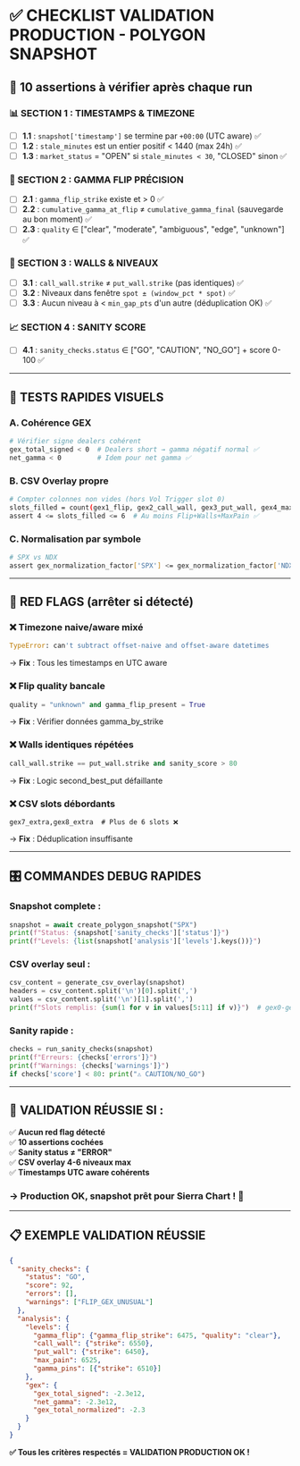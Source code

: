 # ✅ CHECKLIST VALIDATION PRODUCTION - POLYGON SNAPSHOT

## 🎯 **10 assertions à vérifier après chaque run**

### **📊 SECTION 1 : TIMESTAMPS & TIMEZONE**
- [ ] **1.1** : `snapshot['timestamp']` se termine par `+00:00` (UTC aware) ✅
- [ ] **1.2** : `stale_minutes` est un entier positif < 1440 (max 24h) ✅
- [ ] **1.3** : `market_status` = "OPEN" si `stale_minutes < 30`, "CLOSED" sinon ✅

### **🔢 SECTION 2 : GAMMA FLIP PRÉCISION**
- [ ] **2.1** : `gamma_flip_strike` existe et > 0 ✅
- [ ] **2.2** : `cumulative_gamma_at_flip` ≠ `cumulative_gamma_final` (sauvegarde au bon moment) ✅
- [ ] **2.3** : `quality` ∈ ["clear", "moderate", "ambiguous", "edge", "unknown"] ✅

### **🏢 SECTION 3 : WALLS & NIVEAUX**
- [ ] **3.1** : `call_wall.strike` ≠ `put_wall.strike` (pas identiques) ✅
- [ ] **3.2** : Niveaux dans fenêtre `spot ± (window_pct * spot)` ✅
- [ ] **3.3** : Aucun niveau à < `min_gap_pts` d'un autre (déduplication OK) ✅

### **📈 SECTION 4 : SANITY SCORE**
- [ ] **4.1** : `sanity_checks.status` ∈ ["GO", "CAUTION", "NO_GO"] + score 0-100 ✅

---

## 🧪 **TESTS RAPIDES VISUELS**

### **A. Cohérence GEX**
```bash
# Vérifier signe dealers cohérent
gex_total_signed < 0  # Dealers short → gamma négatif normal ✅
net_gamma < 0         # Idem pour net gamma ✅
```

### **B. CSV Overlay propre**
```bash
# Compter colonnes non vides (hors Vol Trigger slot 0)
slots_filled = count(gex1_flip, gex2_call_wall, gex3_put_wall, gex4_max_pain, gex5_pin1, gex6_pin2)
assert 4 <= slots_filled <= 6  # Au moins Flip+Walls+MaxPain ✅
```

### **C. Normalisation par symbole**
```bash
# SPX vs NDX
assert gex_normalization_factor['SPX'] <= gex_normalization_factor['NDX']  ✅
```

---

## 🚨 **RED FLAGS (arrêter si détecté)**

### **❌ Timezone naive/aware mixé**
```python
TypeError: can't subtract offset-naive and offset-aware datetimes
```
→ **Fix** : Tous les timestamps en UTC aware

### **❌ Flip quality bancale**
```python
quality = "unknown" and gamma_flip_present = True
```
→ **Fix** : Vérifier données gamma_by_strike

### **❌ Walls identiques répétées**
```python
call_wall.strike == put_wall.strike and sanity_score > 80
```
→ **Fix** : Logic second_best_put défaillante

### **❌ CSV slots débordants**
```csv
gex7_extra,gex8_extra  # Plus de 6 slots ❌
```
→ **Fix** : Déduplication insuffisante

---

## 🎛️ **COMMANDES DEBUG RAPIDES**

### **Snapshot complete :**
```python
snapshot = await create_polygon_snapshot("SPX")
print(f"Status: {snapshot['sanity_checks']['status']}")
print(f"Levels: {list(snapshot['analysis']['levels'].keys())}")
```

### **CSV overlay seul :**
```python
csv_content = generate_csv_overlay(snapshot)
headers = csv_content.split('\n')[0].split(',')
values = csv_content.split('\n')[1].split(',')
print(f"Slots remplis: {sum(1 for v in values[5:11] if v)}")  # gex0-gex6
```

### **Sanity rapide :**
```python
checks = run_sanity_checks(snapshot)
print(f"Erreurs: {checks['errors']}")
print(f"Warnings: {checks['warnings']}")
if checks['score'] < 80: print("⚠️ CAUTION/NO_GO")
```

---

## 🏁 **VALIDATION RÉUSSIE SI :**

✅ **Aucun red flag détecté**  
✅ **10 assertions cochées**  
✅ **Sanity status ≠ "ERROR"**  
✅ **CSV overlay 4-6 niveaux max**  
✅ **Timestamps UTC aware cohérents**

### **→ Production OK, snapshot prêt pour Sierra Chart ! 🚀**

---

## 📋 **EXEMPLE VALIDATION RÉUSSIE**

```json
{
  "sanity_checks": {
    "status": "GO",
    "score": 92,
    "errors": [],
    "warnings": ["FLIP_GEX_UNUSUAL"]
  },
  "analysis": {
    "levels": {
      "gamma_flip": {"gamma_flip_strike": 6475, "quality": "clear"},
      "call_wall": {"strike": 6550},
      "put_wall": {"strike": 6450},
      "max_pain": 6525,
      "gamma_pins": [{"strike": 6510}]
    },
    "gex": {
      "gex_total_signed": -2.3e12,
      "net_gamma": -2.3e12,
      "gex_total_normalized": -2.3
    }
  }
}
```

**✅ Tous les critères respectés = VALIDATION PRODUCTION OK !**


